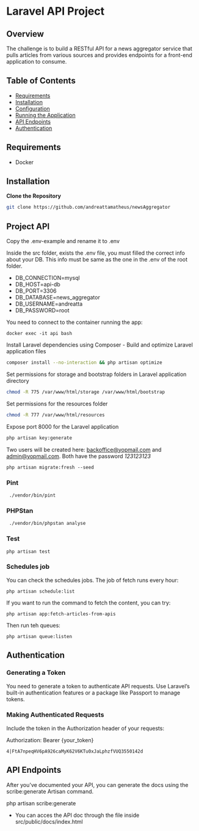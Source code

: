# Laravel API Project

## Overview

The challenge is to build a RESTful API for a news aggregator service that pulls articles from various sources and provides endpoints for a front-end application to consume.

## Table of Contents

- [Requirements](#requirements)
- [Installation](#installation)
- [Configuration](#configuration)
- [Running the Application](#running-the-application)
- [API Endpoints](#api-endpoints)
- [Authentication](#authentication)

## Requirements

- Docker

## Installation

**Clone the Repository**

```bash
git clone https://github.com/andreattamatheus/newsAggregator
```

## Project API

Copy the .env-example and rename it to .env

Inside the src folder, exists the .env file, you must filled the correct info about your DB.
This info must be same as the one in the .env of the root folder.

- DB_CONNECTION=mysql
- DB_HOST=api-db
- DB_PORT=3306
- DB_DATABASE=news_aggregator
- DB_USERNAME=andreatta
- DB_PASSWORD=root

You need to connect to the container running the app:

```
docker exec -it api bash
```

Install Laravel dependencies using Composer - Build and optimize Laravel application files

```bash
composer install --no-interaction && php artisan optimize
```

Set permissions for storage and bootstrap folders in Laravel application directory

```bash
chmod -R 775 /var/www/html/storage /var/www/html/bootstrap
```

Set permissions for the resources folder

```bash
chmod -R 777 /var/www/html/resources
```

Expose port 8000 for the Laravel application

```bash
php artisan key:generate
```

Two users will be created here: backoffice@yopmail.com and admin@yopmail.com. Both have the password _123123123_

```
php artisan migrate:fresh --seed
```

### Pint

```
 ./vendor/bin/pint
```

### PHPStan

```
 ./vendor/bin/phpstan analyse
```

### Test

```
php artisan test
```

### Schedules job

You can check the schedules jobs. The job of fetch runs every hour:

```
php artisan schedule:list
```

If you want to run the command to fetch the content, you can try:

```
php artisan app:fetch-articles-from-apis
```

Then run teh queues:

```
php artisan queue:listen
```

## Authentication

### Generating a Token

You need to generate a token to authenticate API requests. Use Laravel’s built-in authentication features or a package like Passport to manage tokens.

### Making Authenticated Requests

Include the token in the Authorization header of your requests:

Authorization: Bearer {your_token}

```
4|FtA7npeqHV6pA926caMyK62V6KTu0xJaLphzfVUQ3550142d
```

## API Endpoints

After you've documented your API, you can generate the docs using the scribe:generate Artisan command.

php artisan scribe:generate

- You can acces the API doc through the file inside src/public/docs/index.html
